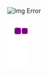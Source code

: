 ![Img Error](https://i.pinimg.com/originals/be/2c/82/be2c82d33cb3efe1df20e59a352ab523.gif)

![Snake Gif](https://github.com/RodrigoGameProgrammer/RodrigoGameProgrammer/blob/output/github-contribution-grid-snake.gif)
